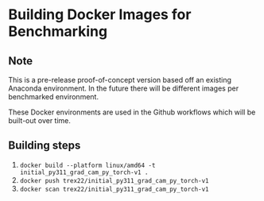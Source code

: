 # Building Docker Images for Benchmarking
## Note
This is a pre-release proof-of-concept version based off an existing Anaconda environment.
In the future there will be different images per benchmarked environment.

These Docker environments are used in the Github workflows which will be built-out over time.

## Building steps
1. `docker build --platform linux/amd64 -t initial_py311_grad_cam_py_torch-v1 .`
2. `docker push trex22/initial_py311_grad_cam_py_torch-v1`
3. `docker scan trex22/initial_py311_grad_cam_py_torch-v1`
